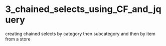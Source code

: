 # 3_chained_selects_using_CF_and_jquery
creating chained selects by category then subcategory and then by item from a store
